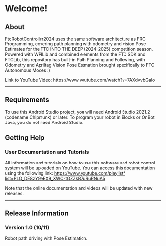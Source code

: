 # Welcome!

## About
FtcRobotController2024 uses the same software architecture as FRC Programming, covering path planning with odometry and vision Pose Estimates for the FTC INTO THE DEEP (2024-2025) competition season.
Powered with WPILib and combined elements from the FTC SDK and FTCLib, this repository has built-in Path Planning and Following, with Odometry and Apriltag Vision Pose Estmation brought specifically to FTC Autonomous Modes :)

Link to YouTube Video: https://www.youtube.com/watch?v=7AXdvvbGaIo

-------------------------------------------------

## Requirements
To use this Android Studio project, you will need Android Studio 2021.2 (codename Chipmunk) or later.
To program your robot in Blocks or OnBot Java, you do not need Android Studio.

## Getting Help
### User Documentation and Tutorials
All information and tutorials on how to use this software and robot control system will be uploaded on YouTube.
You can access this documentation using the following link:
https://www.youtube.com/playlist?list=PLO_DE8zY9eEX9_XWC-tGZZkB7uRuRNuA5

Note that the online documentation and videos will be updated with new releases.

-------------------------------------------------

## Release Information

### Version 1.0  (10/11)

Robot path driving with Pose Estimation.
